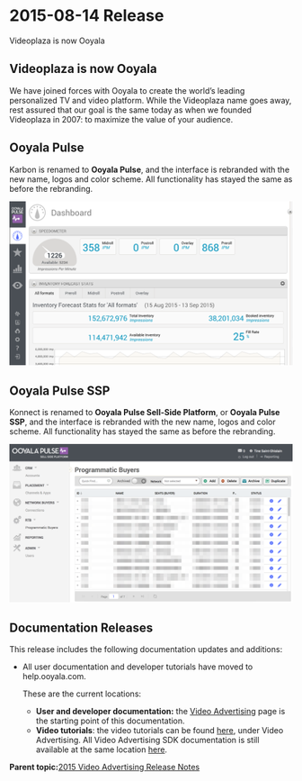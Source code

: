 # 2015-08-14 Release

Videoplaza is now Ooyala

## Videoplaza is now Ooyala

We have joined forces with Ooyala to create the world’s leading personalized TV and video platform. While the Videoplaza name goes away, rest assured that our goal is the same today as when we founded Videoplaza in 2007: to maximize the value of your audience.

## Ooyala Pulse

Karbon is renamed to **Ooyala Pulse**, and the interface is rebranded with the new name, logos and color scheme. All functionality has stayed the same as before the rebranding.

![Rebranded interface for Ooyala Pulse](../image/pulse_dashboard.png)

## Ooyala Pulse SSP

Konnect is renamed to **Ooyala Pulse Sell-Side Platform**, or **Ooyala Pulse SSP**, and the interface is rebranded with the new name, logos and color scheme. All functionality has stayed the same as before the rebranding.

![Rebranded interface for Ooyala Pulse SSP](../image/ssp_dashboard.png)

## Documentation Releases

This release includes the following documentation updates and additions:

-   All user documentation and developer tutorials have moved to help.ooyala.com.

    These are the current locations:

    -   **User and developer documentation:** the [Video Advertising](../about_ad_solutions.md) page is the starting point of this documentation.
    -   **Video tutorials**: the video tutorials can be found [here](http://help.ooyala.com/video-tutorials), under Video Advertising.
    All Video Advertising SDK documentation is still available at the same location [here](http://pulse-sdks.ooyala.com/).


**Parent topic:**[2015 Video Advertising Release Notes](../../oadtech/relnotes/adtech_relnotes_2015.md)

